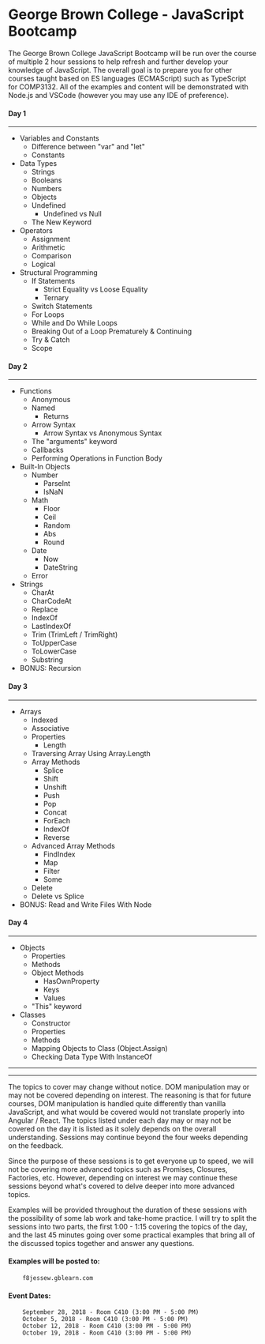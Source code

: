 # George Brown College - JavaScript Bootcamp

The George Brown College JavaScript Bootcamp will be run over the course of multiple 2 hour sessions to help refresh and further develop your knowledge of JavaScript. The overall goal is to prepare you for other courses taught based on ES languages (ECMAScript) such as TypeScript for COMP3132. All of the examples and content will be demonstrated with Node.js and VSCode (however you may use any IDE of preference).

#### Day 1
---
- Variables and Constants
    - Difference between "var" and "let"
    - Constants
- Data Types
    - Strings
    - Booleans
    - Numbers
    - Objects
    - Undefined
        - Undefined vs Null
    - The New Keyword
- Operators
    - Assignment
    - Arithmetic
    - Comparison
    - Logical
- Structural Programming
    - If Statements
        - Strict Equality vs Loose Equality
        - Ternary
    - Switch Statements
    - For Loops
    - While and Do While Loops
    - Breaking Out of a Loop Prematurely & Continuing
    - Try & Catch
    - Scope


#### Day 2
---
- Functions
    - Anonymous
    - Named
        - Returns
    - Arrow Syntax
        - Arrow Syntax vs Anonymous Syntax
    - The "arguments" keyword
    - Callbacks
    - Performing Operations in Function Body
- Built-In Objects
    - Number
        - ParseInt
        - IsNaN
    - Math
        - Floor
        - Ceil
        - Random
        - Abs
        - Round
    - Date
        - Now
        - DateString
    - Error
- Strings
    - CharAt
    - CharCodeAt
    - Replace
    - IndexOf
    - LastIndexOf
    - Trim (TrimLeft / TrimRight)
    - ToUpperCase
    - ToLowerCase
    - Substring
- BONUS: Recursion


#### Day 3
---
- Arrays
    - Indexed
    - Associative
    - Properties
        - Length
    - Traversing Array Using Array.Length
    - Array Methods
        - Splice
        - Shift
        - Unshift
        - Push
        - Pop
        - Concat
        - ForEach
        - IndexOf
        - Reverse
    - Advanced Array Methods
        - FindIndex
        - Map
        - Filter
        - Some
    - Delete
    - Delete vs Splice
- BONUS: Read and Write Files With Node


#### Day 4
---
- Objects
    - Properties
    - Methods
    - Object Methods
        - HasOwnProperty
        - Keys
        - Values
    - "This" keyword
- Classes
    - Constructor
    - Properties
    - Methods
    - Mapping Objects to Class (Object.Assign)
    - Checking Data Type With InstanceOf


---
---


The topics to cover may change without notice. DOM manipulation may or may not be covered depending on interest. The reasoning is that for future courses, DOM manipulation is handled quite differently than vanilla JavaScript, and what would be covered would not translate properly into Angular / React. The topics listed under each day may or may not be covered on the day it is listed as it solely depends on the overall understanding. Sessions may continue beyond the four weeks depending on the feedback.

Since the purpose of these sessions is to get everyone up to speed, we will not be covering more advanced topics such as Promises, Closures, Factories, etc. However, depending on interest we may continue these sessions beyond what's covered to delve deeper into more advanced topics.

Examples will be provided throughout the duration of these sessions with the possibility of some lab work and take-home practice. I will try to split the sessions into two parts, the first 1:00 - 1:15 covering the topics of the day, and the last 45 minutes going over some practical examples that bring all of the discussed topics together and answer any questions.



#### Examples will be posted to:
        f8jessew.gblearn.com



#### Event Dates: 
        September 28, 2018 - Room C410 (3:00 PM - 5:00 PM)
        October 5, 2018 - Room C410 (3:00 PM - 5:00 PM)
        October 12, 2018 - Room C410 (3:00 PM - 5:00 PM)
        October 19, 2018 - Room C410 (3:00 PM - 5:00 PM)
